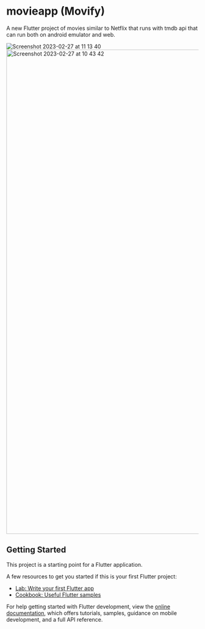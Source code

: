 # movieapp (Movify)

A new Flutter project of movies similar to Netflix that runs with tmdb api that can run both on android emulator and web.

![Screenshot 2023-02-27 at 11 13 40](https://user-images.githubusercontent.com/90723058/221544478-20574a4a-015a-4d1c-9ac1-cb559d042c95.png) <img width="1270" alt="Screenshot 2023-02-27 at 10 43 42" src="https://user-images.githubusercontent.com/90723058/221544596-04a1dd2c-9756-4c67-97f8-58c1a99d4567.png">



## Getting Started

This project is a starting point for a Flutter application.

A few resources to get you started if this is your first Flutter project:

- [Lab: Write your first Flutter app](https://docs.flutter.dev/get-started/codelab)
- [Cookbook: Useful Flutter samples](https://docs.flutter.dev/cookbook)

For help getting started with Flutter development, view the
[online documentation](https://docs.flutter.dev/), which offers tutorials,
samples, guidance on mobile development, and a full API reference.
